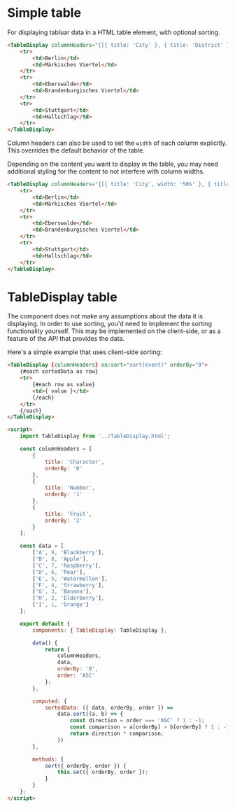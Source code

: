 # Simple table

For displaying tabluar data in a HTML table element, with optional sorting.

```html
<TableDisplay columnHeaders="{[{ title: 'City' }, { title: 'District' }]}">
    <tr>
        <td>Berlin</td>
        <td>Märkisches Viertel</td>
    </tr>
    <tr>
        <td>Eberswalde</td>
        <td>Brandenburgisches Viertel</td>
    </tr>
    <tr>
        <td>Stuttgart</td>
        <td>Hallschlag</td>
    </tr>
</TableDisplay>
```

Column headers can also be used to set the `width` of each column explicitly. This overrides the default behavior of the table.

Depending on the content you want to display in the table, you may need additional styling for the content to not interfere with column widths.

```html
<TableDisplay columnHeaders="{[{ title: 'City', width: '50%' }, { title: 'District', width: '50%'  }]}">
    <tr>
        <td>Berlin</td>
        <td>Märkisches Viertel</td>
    </tr>
    <tr>
        <td>Eberswalde</td>
        <td>Brandenburgisches Viertel</td>
    </tr>
    <tr>
        <td>Stuttgart</td>
        <td>Hallschlag</td>
    </tr>
</TableDisplay>
```

# TableDisplay table

The component does not make any assumptions about the data it is displaying. In order to use sorting, you'd need to implement the sorting functionality yourself. This may be implemented on the client-side, or as a feature of the API that provides the data.

Here's a simple example that uses client-side sorting:

```html
<TableDisplay {columnHeaders} on:sort="sort(event)" orderBy="0">
    {#each sortedData as row}
    <tr>
        {#each row as value}
        <td>{ value }</td>
        {/each}
    </tr>
    {/each}
</TableDisplay>

<script>
    import TableDisplay from '../TableDisplay.html';

    const columnHeaders = [
        {
            title: 'Character',
            orderBy: '0'
        },
        {
            title: 'Number',
            orderBy: '1'
        },
        {
            title: 'Fruit',
            orderBy: '2'
        }
    ];

    const data = [
        ['A', 9, 'Blackberry'],
        ['B', 8, 'Apple'],
        ['C', 7, 'Raspberry'],
        ['D', 6, 'Pear'],
        ['E', 5, 'Watermellon'],
        ['F', 4, 'Strawberry'],
        ['G', 3, 'Banana'],
        ['H', 2, 'Elderberry'],
        ['I', 1, 'Orange']
    ];

    export default {
        components: { TableDisplay: TableDisplay },

        data() {
            return {
                columnHeaders,
                data,
                orderBy: '0',
                order: 'ASC'
            };
        },

        computed: {
            sortedData: ({ data, orderBy, order }) =>
                data.sort((a, b) => {
                    const direction = order === 'ASC' ? 1 : -1;
                    const comparison = a[orderBy] > b[orderBy] ? 1 : -1;
                    return direction * comparison;
                })
        },

        methods: {
            sort({ orderBy, order }) {
                this.set({ orderBy, order });
            }
        }
    };
</script>
```
